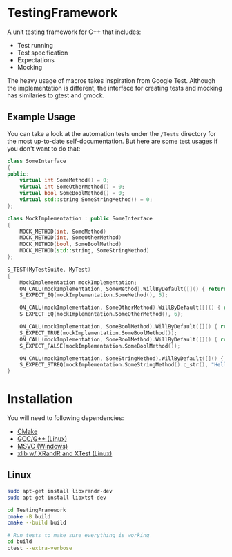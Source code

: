 # TestingFramework

A unit testing framework for C++ that includes:
* Test running
* Test specification
* Expectations
* Mocking

The heavy usage of macros takes inspiration from Google Test. Although the implementation is different, the interface for creating tests and mocking has similaries to gtest and gmock. 

## Example Usage
You can take a look at the automation tests under the `/Tests` directory for the most up-to-date self-documentation. But here are some test usages if you don't want to do that:

```cpp
class SomeInterface
{
public:
    virtual int SomeMethod() = 0;
    virtual int SomeOtherMethod() = 0;
    virtual bool SomeBoolMethod() = 0;
    virtual std::string SomeStringMethod() = 0;
};

class MockImplementation : public SomeInterface
{
    MOCK_METHOD(int, SomeMethod)
    MOCK_METHOD(int, SomeOtherMethod)
    MOCK_METHOD(bool, SomeBoolMethod)
    MOCK_METHOD(std::string, SomeStringMethod)
};

S_TEST(MyTestSuite, MyTest)
{
    MockImplementation mockImplementation;
    ON_CALL(mockImplementation, SomeMethod).WillByDefault([]() { return 5; });
    S_EXPECT_EQ(mockImplementation.SomeMethod(), 5);

    ON_CALL(mockImplementation, SomeOtherMethod).WillByDefault([]() { return 6; });
    S_EXPECT_EQ(mockImplementation.SomeOtherMethod(), 6);

    ON_CALL(mockImplementation, SomeBoolMethod).WillByDefault([]() { return true; });
    S_EXPECT_TRUE(mockImplementation.SomeBoolMethod());
    ON_CALL(mockImplementation, SomeBoolMethod).WillByDefault([]() { return false; });
    S_EXPECT_FALSE(mockImplementation.SomeBoolMethod());

    ON_CALL(mockImplementation, SomeStringMethod).WillByDefault([]() { return "Hello"; });
    S_EXPECT_STREQ(mockImplementation.SomeStringMethod().c_str(), "Hello");
}
```

# Installation

You will need to following dependencies:
* [CMake](https://cmake.org/download/)
* [GCC/G++ (Linux)](https://gcc.gnu.org/install/)
* [MSVC (Windows)](https://visualstudio.microsoft.com/downloads/)
* [xlib w/ XRandR and XTest (Linux)](https://www.x.org/wiki/)


## Linux
```bash
sudo apt-get install libxrandr-dev
sudo apt-get install libxtst-dev

cd TestingFramework
cmake -B build
cmake --build build

# Run tests to make sure everything is working
cd build
ctest --extra-verbose
```
